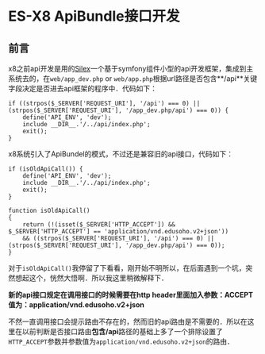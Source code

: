 # ES-X8 ApiBundle接口开发

## 前言

x8之前api开发是用的[Silex](https://silex.symfony.com/doc/2.0/intro.html)一个基于symfony组件小型的api开发框架，集成到主系统去的，在<code>web/app_dev.php</code> or <code>web/app.php</code>根据url路径是否包含**/api**关键字段决定是否进去api框架的程序中．代码如下：

```
if ((strpos($_SERVER['REQUEST_URI'], '/api') === 0) || (strpos($_SERVER['REQUEST_URI'], '/app_dev.php/api') === 0)) {
    define('API_ENV', 'dev');
    include __DIR__.'/../api/index.php';
    exit();
}
```
x8系统引入了ApiBundel的模式，不过还是兼容旧的api接口，代码如下：

```
if (isOldApiCall()) {
    define('API_ENV', 'dev');
    include __DIR__.'/../api/index.php';
    exit();
}

function isOldApiCall()
{
    return (!(isset($_SERVER['HTTP_ACCEPT']) && $_SERVER['HTTP_ACCEPT'] == 'application/vnd.edusoho.v2+json'))
    && ((strpos($_SERVER['REQUEST_URI'], '/api') === 0) || (strpos($_SERVER['REQUEST_URI'], '/app_dev.php/api') === 0));
}
```
对于<code>isOldApiCall()</code>我停留了下看看，刚开始不明所以，在后面遇到一个坑，突然想起这个，恍然大悟啊．所以我这里稍微解释下．

**新的api接口规定在调用接口的时候需要在http header里面加入参数：ACCEPT 值为：application/vnd.edusoho.v2+json**

不然一直调用接口会提示路由不存在的，然而旧的api路由是不需要的．所以在这里在以前判断是否接口路由**包含/api**路径的基础上多了一个排除设置了<code>HTTP_ACCEPT</code>参数并参数值为<code>application/vnd.edusoho.v2+json</code>的路由．